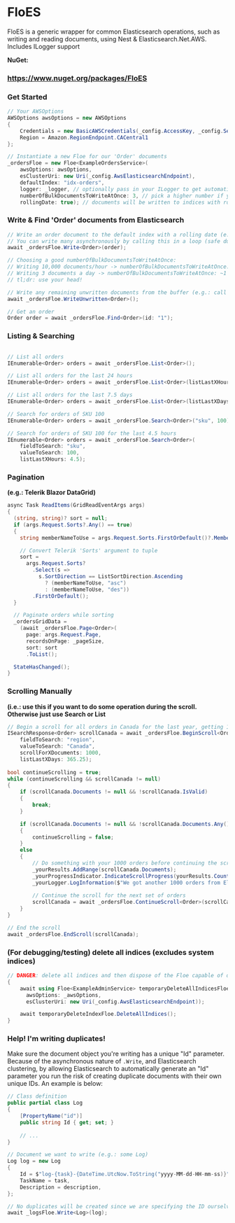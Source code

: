 # FloES
FloES is a generic wrapper for common Elasticsearch operations, such as writing and reading documents, using Nest & Elasticsearch.Net.AWS. Includes ILogger support

**NuGet:** 
### https://www.nuget.org/packages/FloES

### Get Started
````C#
// Your AWSOptions
AWSOptions awsOptions = new AWSOptions
{
    Credentials = new BasicAWSCredentials(_config.AccessKey, _config.SecretAccessKey),
    Region = Amazon.RegionEndpoint.CACentral1
};

// Instantiate a new Floe for our 'Order' documents
_ordersFloe = new Floe<ExampleOrdersService>(
    awsOptions: awsOptions,
    esClusterUri: new Uri(_config.AwsElasticsearchEndpoint),
    defaultIndex: "idx-orders",
    logger: _logger, // optionally pass in your ILogger to get automatic logs
    numberOfBulkDocumentsToWriteAtOnce: 3, // pick a higher number if you're writing lots of documents very rapidly
    rollingDate: true); // documents will be written to indices with rolling dates (e.g.: idx-orders-2020-04-20)
````

### Write & Find 'Order' documents from Elasticsearch
````C#    
// Write an order document to the default index with a rolling date (e.g.: idx-orders-2020-04-20)
// You can write many asynchronously by calling this in a loop (safe due to BulkAsync usage, with a smart numberOfBulkDocumentsToWriteAtOnce choice)
await _ordersFloe.Write<Order>(order);

// Choosing a good numberOfBulkDocumentsToWriteAtOnce:
// Writing 10,000 documents/hour -> numberOfBulkDocumentsToWriteAtOnce: ~50
// Writing 3 documents a day -> numberOfBulkDocumentsToWriteAtOnce: ~1
// tl;dr: use your head!

// Write any remaining unwritten documents from the buffer (e.g.: call this once after a very long loop to finish up)
await _ordersFloe.WriteUnwritten<Order>();

// Get an order
Order order = await _ordersFloe.Find<Order>(id: "1");

````

### Listing & Searching
````C#

// List all orders
IEnumerable<Order> orders = await _ordersFloe.List<Order>();

// List all orders for the last 24 hours
IEnumerable<Order> orders = await _ordersFloe.List<Order>(listLastXHours: 24);

// List all orders for the last 7.5 days
IEnumerable<Order> orders = await _ordersFloe.List<Order>(listLastXDays: 7.5);

// Search for orders of SKU 100
IEnumerable<Order> orders = await _ordersFloe.Search<Order>("sku", 100);

// Search for orders of SKU 100 for the last 4.5 hours
IEnumerable<Order> orders = await _ordersFloe.Search<Order>(
    fieldToSearch: "sku", 
    valueToSearch: 100,
    listLastXHours: 4.5);
````

### Pagination 
**(e.g.: Telerik Blazor DataGrid)**
````C#
async Task ReadItems(GridReadEventArgs args)
{
  (string, string)? sort = null;
  if (args.Request.Sorts?.Any() == true)
  {
    string memberNameToUse = args.Request.Sorts.FirstOrDefault()?.Member;

    // Convert Telerik 'Sorts' argument to tuple
    sort =
      args.Request.Sorts?
        .Select(s =>
          s.SortDirection == ListSortDirection.Ascending
            ? (memberNameToUse, "asc")
            : (memberNameToUse, "des"))
        .FirstOrDefault();
  }

  // Paginate orders while sorting
  _ordersGridData =
    (await _ordersFloe.Page<Order>(
      page: args.Request.Page,
      recordsOnPage: _pageSize,
      sort: sort
      .ToList();

  StateHasChanged();
}
````
    
### Scrolling Manually 
**(i.e.: use this if you want to do some operation during the scroll. Otherwise just use Search or List**
````C#
// Begin a scroll for all orders in Canada for the last year, getting 1000 orders at a time
ISearchResponse<Order> scrollCanada = await _ordersFloe.BeginScroll<Order>(
    fieldToSearch: "region", 
    valueToSearch: "Canada",
    scrollForXDocuments: 1000,
    listLastXDays: 365.25);
    
bool continueScrolling = true;
while (continueScrolling && scrollCanada != null)
{
    if (scrollCanada.Documents != null && !scrollCanada.IsValid)
    {
        break;
    }

    if (scrollCanada.Documents != null && !scrollCanada.Documents.Any())
    {
        continueScrolling = false;
    }
    else
    {
        // Do something with your 1000 orders before continuing the scroll
        _yourResults.AddRange(scrollCanada.Documents);
        _yourProgressIndicator.IndicateScrollProgress(yourResults.Count);
        _yourLogger.LogInformation($"We got another 1000 orders from Elasticsearch!");
        
        // Continue the scroll for the next set of orders
        scrollCanada = await _ordersFloe.ContinueScroll<Order>(scrollCanada);
    }
}

// End the scroll
await _ordersFloe.EndScroll(scrollCanada);
````

### (For debugging/testing) delete all indices (excludes system indices)
````C#
// DANGER: delete all indices and then dispose of the Floe capable of doing so
{
    await using Floe<ExampleAdminService> temporaryDeleteAllIndicesFloe = new Floe(
      awsOptions: _awsOptions,
      esClusterUri: new Uri(_config.AwsElasticsearchEndpoint));

    await temporaryDeleteIndexFloe.DeleteAllIndices();
}
````

### Help! I'm writing duplicates!

Make sure the document object you're writing has a unique "Id" parameter. Because of the asynchronous nature of `.Write`, and Elasticsearch clustering, by allowing Elasticsearch to automatically generate an "Id" parameter you run the risk of creating duplicate documents with their own unique IDs. An example is below:
````C#
// Class definition
public partial class Log 
{
    [PropertyName("id")]
    public string Id { get; set; }
    
    // ...
}

// Document we want to write (e.g.: some Log)
Log log = new Log
{
    Id = $"log-{task}-{DateTime.UtcNow.ToString("yyyy-MM-dd-HH-mm-ss)}",
    TaskName = task,
    Description = description,
};

// No duplicates will be created since we are specifying the ID ourselves
await _logsFloe.Write<Log>(log);
````
